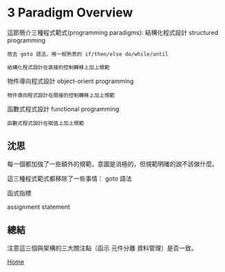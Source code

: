 # 3 Paradigm Overview

這節簡介三種程式範式(programming paradigms):
  結構化程式設計 structured programming

    捨去 goto 語法，用一般熟悉的 if/then/else do/while/until

    結構化程式設計在直接的控制轉移上加上規範

  物件導向程式設計 object-orient programming

    物件導向程式設計在間接的控制轉移上加上規範

  函數式程式設計 functional programming
    
    函數式程式設計在賦值上加上規範

## 沈思

每一個都加強了一些額外的規範，意圖是消極的，但規範明確的說不該做什麼。

這三種程式範式都移除了一些事情：
  goto 語法

  函式指標

  assignment statement

## 總結

注意這三個與架構的三大關注點（函示 元件分離 資料管理）是否一致。


[Home](./../README.md)